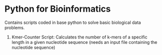 
# Python for Bioinformatics

Contains scripts coded in base python to solve basic biological data problems.

1. Kmer-Counter Script: Calculates the number of k-mers of a specific length in a given nucleotide sequence (needs an input file containing the nucleotide sequence)
